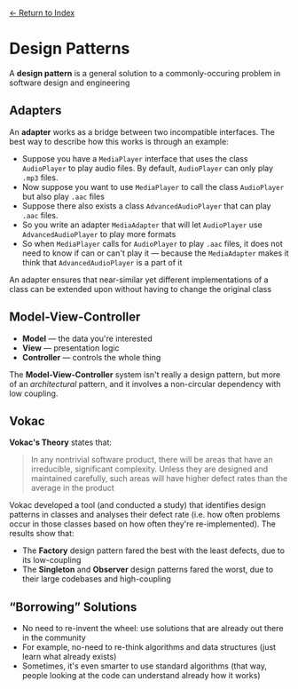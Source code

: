 [← Return to Index](https://github.com/cjmlgrto/fit3140-notes/)

# Design Patterns

A **design pattern** is a general solution to a commonly-occuring problem in software design and engineering

## Adapters

An **adapter** works as a bridge between two incompatible interfaces. The best way to describe how this works is through an example:

- Suppose you have a `MediaPlayer` interface that uses the class `AudioPlayer` to play audio files. By default, `AudioPlayer` can only play `.mp3` files.
- Now suppose you want to use `MediaPlayer` to call the class `AudioPlayer` but also play `.aac` files
- Suppose there also exists a class `AdvancedAudioPlayer` that can play `.aac` files.
- So you write an adapter `MediaAdapter` that will let `AudioPlayer` use `AdvancedAudioPlayer` to play more formats
- So when `MediaPlayer` calls for `AudioPlayer` to play `.aac` files, it does not need to know if can or can't play it — because the `MediaAdapter` makes it think that `AdvancedAudioPlayer` is a part of it

An adapter ensures that near-similar yet different implementations of a class can be extended upon without having to change the original class

## Model-View-Controller

- **Model** — the data you're interested
- **View** — presentation logic
- **Controller** — controls the whole thing

The **Model-View-Controller** system isn't really a design pattern, but more of an _architectural_ pattern, and it involves a non-circular dependency with low coupling.

## Vokac

**Vokac's Theory** states that:

> In any nontrivial software product, there will be areas that have an irreducible, significant complexity. Unless they are designed and maintained carefully, such areas will have higher defect rates than the average in the product

Vokac developed a tool (and conducted a study) that identifies design patterns in classes and analyses their defect rate (i.e. how often problems occur in those classes based on how often they're re-implemented). The results show that:

- The **Factory** design pattern fared the best with the least defects, due to its low-coupling
- The **Singleton** and **Observer** design patterns fared the worst, due to their large codebases and high-coupling

## “Borrowing” Solutions

- No need to re-invent the wheel: use solutions that are already out there in the community
- For example, no-need to re-think algorithms and data structures (just learn what already exists)
- Sometimes, it's even smarter to use standard algorithms (that way, people looking at the code can understand already how it works) 